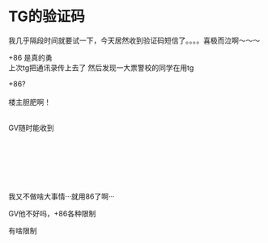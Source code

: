 # TG的验证码


我几乎隔段时间就要试一下，今天居然收到验证码短信了。。。。喜极而泣啊～～～<img src="static/image/smiley/yct/019.gif" smilieid="49" border="0" alt="" />

+86 是真的勇<br />
上次tg把通讯录传上去了 然后发现一大票警校的同学在用tg<img id="aimg_AMwEY" onclick="zoom(this, this.src, 0, 0, 0)" class="zoom" src="https://cdn.jsdelivr.net/gh/hishis/forum-master/public/images/patch.gif" onmouseover="img_onmouseoverfunc(this)" onload="thumbImg(this)" border="0" alt="" />

+86?<br />
<br />
楼主胆肥啊！<br />
<br />
<img src="static/image/smiley/default/lol.gif" smilieid="12" border="0" alt="" /><img src="static/image/smiley/default/lol.gif" smilieid="12" border="0" alt="" /><img src="static/image/smiley/default/lol.gif" smilieid="12" border="0" alt="" />

GV随时能收到<br />
<br />
<br />
<br />
<br />
<br />
<br />


我又不做啥大事情···就用86了啊···

GV他不好吗，+86各种限制

有啥限制
